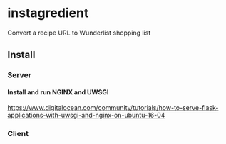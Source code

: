 # instagredient
Convert a recipe URL to Wunderlist shopping list

## Install 

### Server

#### Install and run NGINX and UWSGI

https://www.digitalocean.com/community/tutorials/how-to-serve-flask-applications-with-uwsgi-and-nginx-on-ubuntu-16-04

### Client
